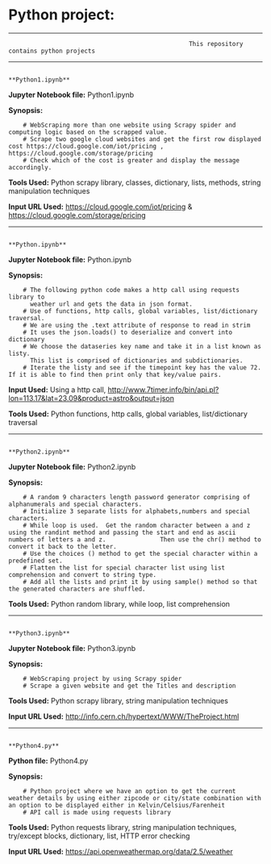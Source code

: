 # **Python project:**

******************************************************************************************************************************************************************* 
                                                      This repository contains python projects
******************************************************************************************************************************************************************* 


                                                                **Python1.ipynb**

**Jupyter Notebook file:** 
        Python1.ipynb

**Synopsis:**
        
        # WebScraping more than one website using Scrapy spider and computing logic based on the scrapped value.
        # Scrape two google cloud websites and get the first row displayed cost https://cloud.google.com/iot/pricing , https://cloud.google.com/storage/pricing
        # Check which of the cost is greater and display the message accordingly.
     
**Tools Used:**
        Python scrapy library, classes, dictionary, lists, methods, string manipulation techniques
        
**Input URL Used:**
        https://cloud.google.com/iot/pricing & https://cloud.google.com/storage/pricing

******************************************************************************************************************************************************************* 

                                                                  **Python.ipynb**

**Jupyter Notebook file:** 
        Python.ipynb

**Synopsis:**
        
        # The following python code makes a http call using requests library to 
          weather url and gets the data in json format.
        # Use of functions, http calls, global variables, list/dictionary traversal.
        # We are using the .text attribute of response to read in strim
        # It uses the json.loads() to deserialize and convert into dictionary
        # We choose the dataseries key name and take it in a list known as listy. 
          This list is comprised of dictionaries and subdictionaries.
        # Iterate the listy and see if the timepoint key has the value 72.  If it is able to find then print only that key/value pairs.


**Input Used:**
        Using a http call, http://www.7timer.info/bin/api.pl?lon=113.17&lat=23.09&product=astro&output=json 
        
**Tools Used:**
        Python functions, http calls, global variables, list/dictionary traversal

*******************************************************************************************************************************************************************                                                      
                                                                  **Python2.ipynb**

**Jupyter Notebook file:** 
        Python2.ipynb

**Synopsis:**
        
        # A random 9 characters length password generator comprising of alphanumerals and special characters.
        # Initialize 3 separate lists for alphabets,numbers and special characters.
        # While loop is used.  Get the random character between a and z using the randint method and passing the start and end as ascii numbers of letters a and z.               Then use the chr() method to convert it back to the letter.
        # Use the choices () method to get the special character within a predefined set.
        # Flatten the list for special character list using list comprehension and convert to string type.
        # Add all the lists and print it by using sample() method so that the generated characters are shuffled.
     
**Tools Used:**
        Python random library, while loop, list comprehension

******************************************************************************************************************************************************************* 
                                                                  **Python3.ipynb**

**Jupyter Notebook file:** 
        Python3.ipynb

**Synopsis:**
        
        # WebScraping project by using Scrapy spider
        # Scrape a given website and get the Titles and description
     
**Tools Used:**
        Python scrapy library, string manipulation techniques
        
**Input URL Used:**
        http://info.cern.ch/hypertext/WWW/TheProject.html
        
        
******************************************************************************************************************************************************************* 
        
                                                                          **Python4.py**

**Python file:** 
        Python4.py

**Synopsis:**
        
        # Python project where we have an option to get the current weather details by using either zipcode or city/state combination with an option to be displayed either in Kelvin/Celsius/Farenheit
        # API call is made using requests library 
     
**Tools Used:**
        Python requests library, string manipulation techniques, try/except blocks, dictionary, list, HTTP error checking
        
**Input URL Used:**
        https://api.openweathermap.org/data/2.5/weather
        
        
